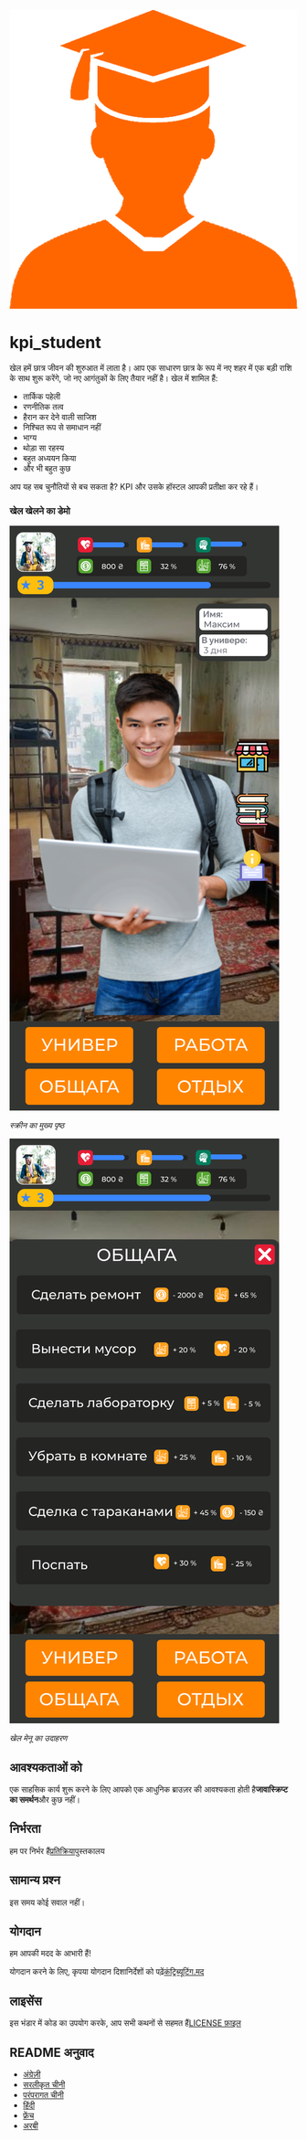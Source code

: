 ![Student](READMEs/readme_images/student.png)

# kpi_student

खेल हमें छात्र जीवन की शुरुआत में लाता है। आप एक साधारण छात्र के रूप में नए शहर में एक बड़ी राशि के साथ शुरू करेंगे, जो नए आगंतुकों के लिए तैयार नहीं है।
खेल में शामिल हैं:

- तार्किक पहेली
- रणनीतिक तत्व
- हैरान कर देने वाली साजिश
- निश्चित रूप से समाधान नहीं
- भाग्य
- थोड़ा सा रहस्य
- बहुत अध्ययन किया
- और भी बहुत कुछ

आप यह सब चुनौतियों से बच सकता है? KPI और उसके हॉस्टल आपकी प्रतीक्षा कर रहे हैं।

### खेल खेलने का डेमो

![Image of main page](READMEs/readme_images/main.svg)

_स्क्रीन का मुख्य पृष्ठ_

![Image of main page](READMEs/readme_images/menu.svg)

_खेल मेनू का उदाहरण_

## आवश्यकताओं को

एक साहसिक कार्य शुरू करने के लिए आपको एक आधुनिक ब्राउज़र की आवश्यकता होती है**जावास्क्रिप्ट का समर्थन**और कुछ नहीं।

## निर्भरता

हम पर निर्भर हैं[प्रतिक्रिया](https://reactjs.org/)पुस्तकालय

## सामान्य प्रश्न

इस समय कोई सवाल नहीं।

## योगदान

हम आपकी मदद के आभारी हैं!

योगदान करने के लिए, कृपया योगदान दिशानिर्देशों को पढ़ें[कंट्रिब्यूटिंग.मद](CONTRIBUTING.md)

## लाइसेंस

इस भंडार में कोड का उपयोग करके, आप सभी कथनों से सहमत हैं[LICENSE फ़ाइल](LICENSE)

## README अनुवाद

<!-- TODO: add russian and ukrainian translation  -->

- [अंग्रेज़ी](READMEs/README.md)
- [सरलीकृत चीनी](READMEs/README.zh-CN.md)
- [परंपरागत चीनी](READMEs/README.zh-TW.md)
- [हिंदी](READMEs/README.hi.md)
- [फ्रेंच](READMEs/README.fr.md)
- [अरबी](READMEs/README.ar.md)
